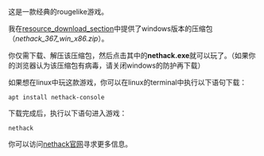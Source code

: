这是一款经典的rougelike游戏。

我在[resource_download_section](https://github.com/qkunZhang/me/releases/tag/resource_download_section)中提供了windows版本的压缩包（*nethack_367_win_x86.zip*）。

你仅需下载、解压该压缩包，然后点击其中的**nethack.exe**就可以玩了。（如果你的浏览器认为该压缩包有病毒，请关闭windows的防护再下载）

如果想在linux中玩这款游戏，你可以在linux的terminal中执行以下语句下载：

`apt install nethack-console`

下载完成后，执行以下语句进入游戏：

`nethack`

你可以访问[nethack官网](https://www.nethack.org)寻求更多信息。


